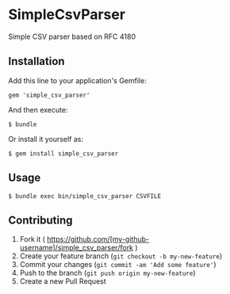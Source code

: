 # SimpleCsvParser

Simple CSV parser based on RFC 4180

## Installation

Add this line to your application's Gemfile:

    gem 'simple_csv_parser'

And then execute:

    $ bundle

Or install it yourself as:

    $ gem install simple_csv_parser

## Usage

```console
$ bundle exec bin/simple_csv_parser CSVFILE
```

## Contributing

1. Fork it ( https://github.com/[my-github-username]/simple_csv_parser/fork )
2. Create your feature branch (`git checkout -b my-new-feature`)
3. Commit your changes (`git commit -am 'Add some feature'`)
4. Push to the branch (`git push origin my-new-feature`)
5. Create a new Pull Request
